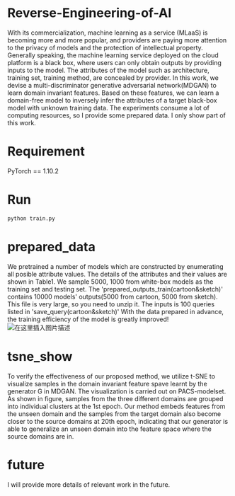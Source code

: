 # Reverse-Engineering-of-AI
With its commercialization, machine learning as a service (MLaaS) is becoming more and more popular, and providers are paying more attention to the privacy of models and the protection of intellectual property. Generally speaking, the machine learning service deployed on the cloud platform is a black box, where users can only obtain outputs by providing inputs to the model. The attributes of the model such as architecture, training set, training method, are concealed by provider. In this work, we devise a multi-discriminator generative adversarial network(MDGAN) to learn domain invariant features. Based on these features, we can learn a domain-free model to inversely infer the attributes of a target black-box model with unknown training data. The experiments consume a lot of computing resources, so I provide some prepared data. I only show part of this work.

# Requirement
PyTorch == 1.10.2

# Run
```python
python train.py
```

# prepared_data
We pretrained a number of models which are constructed by enumerating all posible attribute values. The details of the attributes and their values are shown in Table1. We sample 5000, 1000 from white-box models as the training set and testing set. 
The 'prepared_outputs_train(cartoon&sketch)' contains 10000 models' outputs(5000 from cartoon, 5000 from sketch). This file is very large, so you need to unzip it.
The inputs is 100 queries listed in 'save_query(cartoon&sketch)'
With the data prepared in advance, the training efficiency of the model is greatly improved!
![在这里插入图片描述](https://img-blog.csdnimg.cn/09d6adbbc16e4aaeadd44b30525cfe4c.jpeg#pic_center)

# tsne_show
To verify the effectiveness of our proposed method, we utilize t-SNE to visualize samples in the domain invariant feature spave learnt by the generator G in MDGAN. The visualization is carried out on PACS-modelset. As shown in figure, samples from the three different domains are grouped into individual clusters at the 1st epoch. Our method embeds features from the unseen domain and the samples from the target domain also become closer to the source domains at 20th epoch, indicating that our generator is able to generalize an unseen domain into the feature space where the source domains are in.

# future
I will provide more details of relevant work in the future.

